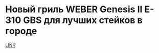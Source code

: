 # Новый гриль WEBER Genesis II E-310 GBS для лучших стейков в городе



[LINK](https://varlamov.ru/2425724.html)